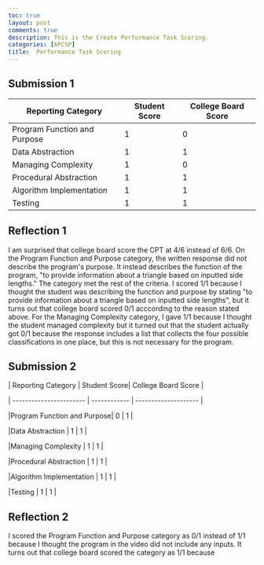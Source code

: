 ```yaml
---
toc: true
layout: post
comments: true
description: This is the Create Performance Task Scoring.
categories: [APCSP]
title:  Performance Task Scoring
---
```


## Submission 1

| Reporting Category     | Student Score    | College Board Score  |
|  -----------------     | ---------------- | -------------------  | 
| Program Function and Purpose  | 1 | 0 | 
| Data Abstraction | 1 | 1 |
| Managing Complexity | 1 | 0 |
| Procedural Abstraction | 1 | 1 |
| Algorithm Implementation | 1 | 1 |
| Testing | 1 | 1 |
## Reflection 1
I am surprised that college board score the CPT at 4/6 instead of 6/6. On the Program Function and Purpose category, the written response did not describe the program's purpose. It instead describes the function of the program, "to provide information about a triangle based on inputted side lengths." The category met the rest of the criteria. I scored 1/1 because I thought the student was describing the function and purpose by stating "to provide information about a triangle based on inputted side lengths", but it turns out that college board scored 0/1 acccording to the reason stated above. For the Managing Complexity category, I gave 1/1 because I thought the student managed complexity but it turned out that the student actually got 0/1 because the response includes a list that collects the four possible classifications in one place, but this is not necessary for the program.
## Submission 2
| Reporting Category         | Student Score| College Board Score  |

|  -----------------------   | ------------ | -------------------- |

|Program Function and Purpose| 0            | 1                    |

|Data Abstraction            | 1            | 1                    |

|Managing Complexity         | 1            | 1                    |

|Procedural Abstraction      | 1            | 1                    |

|Algorithm Implementation    | 1            | 1                    |

|Testing                     | 1            | 1                    |
## Reflection 2
I scored the Program Function and Purpose category as 0/1 instead of 1/1 because I thought the program in the video did not include any inputs. It turns out that college board scored the category as 1/1 because 